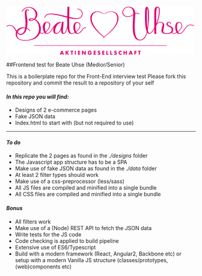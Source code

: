 ![Logo](img/logo/beate-uhse.png?raw=true "Logo")


##Frontend test for Beate Uhse (Medior/Senior)

This is a boilerplate repo for the Front-End interview test Please fork this repository and commit the result to a repository of your self

<h4><b><i>In this repo you will find:</i></b></h4>

<ul>
    <li>Designs of 2 e-commerce pages</li>
    <li>Fake JSON data</li>
    <li>Index.html to start with (but not required to use)</li>
</ul>

<hr>

<h4><b><i>To do</i></b></h4>
<ul>
  <li>Replicate the 2 pages as found in the <i>./designs</i> folder</li>
  <li>The Javascript app structure has to be a SPA
  <li>Make use of fake JSON data as found in the <i>./data</i> folder</li>
  <li>At least 2 filter types should work</li> 
  <li>Make use of a css-preprocessor (less/sass)</li> 
  <li>All JS files are compiled and minified into a single bundle</li> 
  <li>All CSS files are compiled and minified into a single bundle</li>
</ul>


<h4><b><i>Bonus</i></b></h4>
<ul>
  <li>All filters work</li>
  <li>Make use of a (Node) REST API to fetch the JSON data</li>
  <li>Write tests for the JS code</li>
  <li>Code checking is applied to build pipeline</li>
  <li>Extensive use of ES6/Typescript</li>
  <li>Build with a modern framework (React, Angular2, Backbone etc) or setup with a modern Vanilla JS structure (classes/prototypes, (web)components etc)</li>
</ul>